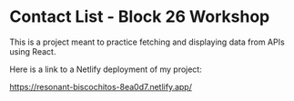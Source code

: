 # Contact List - Block 26 Workshop

This is a project meant to practice fetching and displaying data from APIs using React.

Here is a link to a Netlify deployment of my project:

https://resonant-biscochitos-8ea0d7.netlify.app/